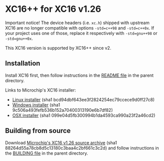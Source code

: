 # XC16++ for XC16 v1.26

Important notice! The device headers (i.e. `xc.h`) shipped with upstream XC16
are no longer compatible with options `-std=c++98`  and `-std=c++0x`. If your
project uses one of those, replace it respectively with `-std=gnu++98` or
`-std=gnu++0x`.

This XC16 version is supported by XC16++ since v2.

## Installation

Install XC16 first, then follow instructions in the [README file](../README.md)
in the parent directory.

Links to Microchip's XC16 installer:
- [Linux installer](http://ww1.microchip.com/downloads/en/DeviceDoc/xc16-v1.26-full-install-linux-installer.run) (sha1 bcd94dbf643ee3f2824254ec79ccece9d0ff27c8)
- [Windows installer](http://ww1.microchip.com/downloads/en/DeviceDoc/xc16-v1.26-full-install-windows-installer.exe) (sha1 9c506a493fefb536b152a70400313190e6b7df82)
- [OSX installer](http://ww1.microchip.com/downloads/en/DeviceDoc/xc16-v1.26-full-install-osx-installer.dmg) (sha1 099e04d5fb300994b1da4593ca990a23f2a46cd2)

## Building from source

Download [Microchip's XC16 v1.26 source archive](http://ww1.microchip.com/downloads/en/DeviceDoc/MPLAB%20XC16%20v1.26.src.zip)
(sha1 88264d55a78cb8d5c13180c3baa4c2bf661c3c2d) and follow instructions in the
[BUILDING file](../BUILDING.md) in the parent directory.
